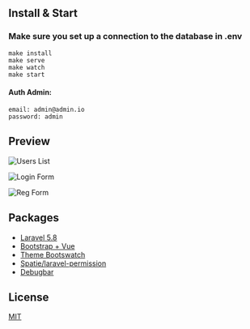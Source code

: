 ## Install & Start

### Make sure you set up a connection to the database in .env

```
make install
make serve
make watch
make start
```

#### Auth Admin:

```
email: admin@admin.io
password: admin
```

## Preview

![Users List](https://raw.githubusercontent.com/leep0o/laravel-vuex/master/public/img/users-list.png)

![Login Form](https://raw.githubusercontent.com/leep0o/laravel-vuex/master/public/img/login-form.png)

![Reg Form](https://raw.githubusercontent.com/leep0o/laravel-vuex/master/public/img/reg-forn.png)

## Packages

- [Laravel 5.8](https://laravel.com/docs/5.8)
- [Bootstrap + Vue](https://bootstrap-vue.js.org)
- [Theme Bootswatch](https://bootswatch.com)
- [Spatie/laravel-permission](https://github.com/spatie/laravel-permission)
- [Debugbar](https://github.com/barryvdh/laravel-debugbar)

## License

[MIT](https://opensource.org/licenses/MIT)
